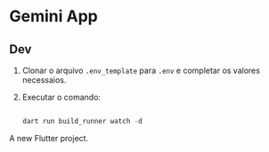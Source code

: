 # Gemini App

## Dev
1. Clonar o arquivo `.env_template` para `.env` e completar os valores necessaios.

2. Executar o comando:
   ```dart
   
   dart run build_runner watch -d
   ```

A new Flutter project.
